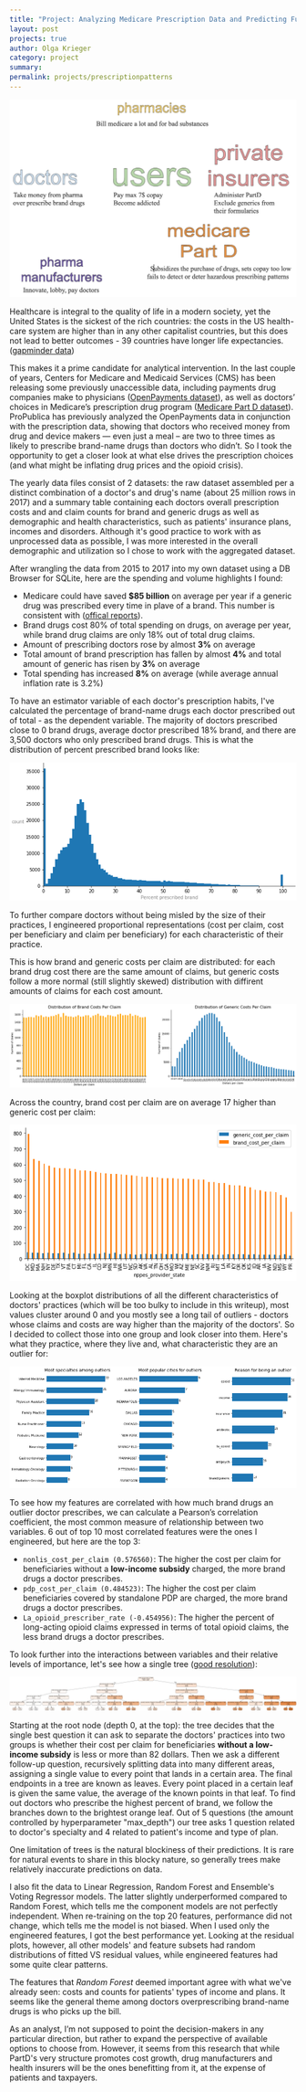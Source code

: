 ```yaml
---
title: "Project: Analyzing Medicare Prescription Data and Predicting Future Prescription Patterns."
layout: post
projects: true
author: Olga Krieger
category: project
summary:
permalink: projects/prescriptionpatterns
---
```


![png](/assets/images/posts/PardD/main.png)

Healthcare is integral to the quality of life in a modern society, yet the United States is the sickest of the rich countries: the costs in the US health-care system are higher than in any other capitalist countries, but this does not lead to better outcomes - 39 countries have longer life expectancies. ([gapminder data](https://www.gapminder.org/data/))

This makes it a prime candidate for analytical intervention. In the last couple of years, Centers for Medicare and Medicaid Services (CMS) has been releasing some previously unaccessible data, including payments drug companies make to physicians ([OpenPayments dataset](https://www.cms.gov/OpenPayments/Explore-the-Data/Dataset-Downloads.html)), as well as doctors’ choices in Medicare’s prescription drug program ([Medicare Part D dataset](https://www.cms.gov/Research-Statistics-Data-and-Systems/Statistics-Trends-and-Reports/Medicare-Provider-Charge-Data/Part-D-Prescriber.html)). ProPublica has previously analyzed the OpenPayments data in conjunction with the prescription data, showing that doctors who received money from drug and device makers — even just a meal – are two to three times as likely to prescribe brand-name drugs than doctors who didn’t. So I took the opportunity to get a closer look at what else drives the prescription choices (and what might be inflating drug prices and the opioid crisis).

The yearly data files consist of 2 datasets: the raw dataset assembled per a distinct combination of a doctor's and drug's name (about 25 million rows in 2017) and a summary table containing each doctors overall prescription costs and and claim counts for brand and generic drugs as well as demographic and health characteristics, such as patients' insurance plans, incomes and disorders. Although it's good practice to work with as unprocessed data as possible, I was more interested in the overall demographic and utilization so I chose to work with the aggregated dataset. 

After wrangling the data from 2015 to 2017 into my own dataset using a DB Browser for SQLite, here are the spending and volume highlights I found:

- Medicare could have saved **$85 billion** on average per year if a generic drug was prescribed every time in plave of a brand. This number is consistent with ([offical reports](https://accessiblemeds.org/sites/default/files/2017-07/2017-AAM-Access-Savings-Report-2017-web2.pdf)). 
- Brand drugs cost 80% of total spending on drugs, on average per year, while brand drug claims are only 18% out of total drug claims.
- Amount of prescribing doctors rose by almost **3%** on average
- Total amount of brand prescription has fallen by almost **4%** and total amount of generic has risen by **3%** on average
- Total spending has increased **8%** on average (while average annual inflation rate is 3.2%)

To have an estimator variable of each doctor's prescription habits, I've calculated the percentage of brand-name drugs each doctor prescribed out of total - as the dependent variable. The majority of doctors prescribed close to 0 brand drugs, average doctor prescribed 18% brand, and there are 3,500 doctors who only prescribed brand drugs. This is what the distribution of percent prescribed brand looks like:

![png](/assets/images/posts/PardD/percent_prescribed_brand.png)

To further compare doctors without being misled by the size of their practices, I engineered proportional representations (cost per claim, cost per beneficiary and claim per beneficiary) for each characteristic of their practice.

This is how brand and generic costs per claim are distributed: for each brand drug cost there are the same amount of claims, but generic costs follow a more normal (still slightly skewed) distribution with diffirent amounts of claims for each cost amount. 

![png](/assets/images/posts/PardD/distribution_costperclaim.png)

Across the country, brand cost per claim are on average 17 higher than generic cost per claim:

![png](/assets/images/posts/PardD/costperclaim,state.png)

Looking at the boxplot distributions of all the different characteristics of doctors' practices (which will be too bulky to include in this writeup), most values cluster around 0 and you mostly see a long tail of outliers - doctors whose claims and costs are way higher than the majority of the doctors'. So I decided to collect those into one group and look closer into them. Here's what they practice, where they live and, what characteristic they are an outlier for:
  
![png](/assets/images/posts/PardD/outliers3together.png)


To see how my features are correlated with how much brand drugs an outlier doctor prescribes, we can calculate a Pearson’s correlation coefficient, the most common measure of relationship between two variables. 6 out of top 10 most correlated features were the ones I engineered, but here are the top 3:

- `nonlis_cost_per_claim (0.576560)`: The higher the cost per claim for beneficiaries without a **low-income subsidy** charged, the more brand drugs a doctor prescribes. 
- `pdp_cost_per_claim (0.484523)`: The higher the cost per claim beneficiaries covered by standalone PDP are charged, the more brand drugs a doctor prescribes. 
- `La_opioid_prescriber_rate (-0.454956)`: The higher the percent of long-acting opioid claims expressed in terms of total opioid claims, the less brand drugs a doctor prescribes. 

To look further into the interactions between variables and their relative levels of importance, let's see how a single tree  ([good resolution](https://github.com/olgadk7/healthcare/blob/master/images/tree_final_all_dummy_sparse.png)):

![png](/assets/images/posts/PardD/tree_final_all_dummy_sparse.png)

Starting at the root node (depth 0, at the top): the tree decides that the single best question it can ask to separate the doctors' practices into two groups is whether their cost per claim for beneficiaries **without a low-income subsidy** is less or more than 82 dollars. Then we ask a different follow-up question, recursively splitting data into many different areas, assigning a single value to every point that lands in a certain area. The final endpoints in a tree are known as leaves. Every point placed in a certain leaf is given the same value, the average of the known points in that leaf. To find out doctors who prescribe the highest percent of brand, we follow the branches down to the brightest orange leaf. Out of 5 questions (the amount controlled by hyperparameter "max_depth") our tree asks 1 question related to doctor's specialty and 4 related to patient's income and type of plan. 

One limitation of trees is the natural blockiness of their predictions. It is rare for natural events to share in this blocky nature, so generally trees make relatively inaccurate predictions on data. 

I also fit the data to Linear Regression, Random Forest and Ensemble's Voting Regressor models. The latter slightly underperformed compared to Random Forest, which tells me the component models are not perfectly independent. When re-training on the top 20 features, performance did not change, which tells me the model is not biased. When I used only the engineered features, I got the best performance yet. Looking at the residual plots, however, all other models' and feature subsets had random distributions of fitted VS residual values, while engineered features had some quite clear patterns.

The features that *Random Forest* deemed important agree with what we've already seen: costs and counts for patients' types of income and plans. It seems like the general theme among doctors overprescribing brand-name drugs is who picks up the bill. 

As an analyst, I’m not supposed to point the decision-makers in any particular direction, but rather to expand the perspective of available options to choose from. However, it seems from this research that while PartD's very structure promotes cost growth, drug manufacturers and health insurers will be the ones benefitting from it, at the expense of patients and taxpayers.
 
